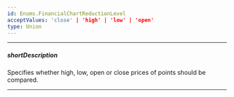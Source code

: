 ```yaml
---
id: Enums.FinancialChartReductionLevel
acceptValues: 'close' | 'high' | 'low' | 'open'
type: Union
---
```

---
##### shortDescription
Specifies whether high, low, open or close prices of points should be compared.

---
